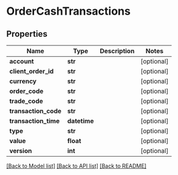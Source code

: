 # OrderCashTransactions

## Properties
Name | Type | Description | Notes
------------ | ------------- | ------------- | -------------
**account** | **str** |  | [optional] 
**client_order_id** | **str** |  | [optional] 
**currency** | **str** |  | [optional] 
**order_code** | **str** |  | [optional] 
**trade_code** | **str** |  | [optional] 
**transaction_code** | **str** |  | [optional] 
**transaction_time** | **datetime** |  | [optional] 
**type** | **str** |  | [optional] 
**value** | **float** |  | [optional] 
**version** | **int** |  | [optional] 

[[Back to Model list]](../README.md#documentation-for-models) [[Back to API list]](../README.md#documentation-for-api-endpoints) [[Back to README]](../README.md)


